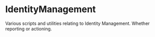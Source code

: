 # IdentityManagement
Various scripts and utilities relating to Identity Management. Whether reporting or actioning.
